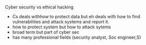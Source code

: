 Cyber security vs ethical hacking
- Cs deals withhow to protect data but eh deals with how to find vulnerabilities and attack systems and report it.
- how to protect system but how to attack sytems
- broad term but part of cyber sec
- has many professional fields (security analyst, Soc engineer,S)